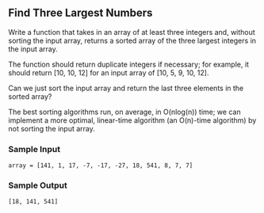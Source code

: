 
## Find Three Largest Numbers

Write a function that takes in an array of at least three integers and,
without sorting the input array, returns a sorted array of the three largest
integers in the input array.

The function should return duplicate integers if necessary; for example, it
should return [10, 10, 12] for an input array of
[10, 5, 9, 10, 12].

Can we just sort the input array and return the last three elements in the
sorted array?

The best sorting algorithms run, on average, in O(nlog(n)) time; we can
implement a more optimal, linear-time algorithm (an O(n)-time
algorithm) by not sorting the input array.

### Sample Input
```
array = [141, 1, 17, -7, -17, -27, 18, 541, 8, 7, 7]
```

### Sample Output
```
[18, 141, 541]
```

